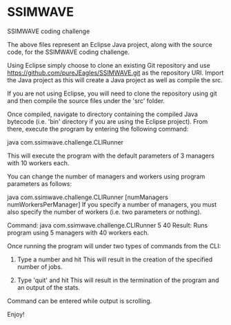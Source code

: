 # SSIMWAVE
SSIMWAVE coding challenge

The above files represent an Eclipse Java project, along with the source code, for the SSIMWAVE coding challenge.

Using Eclipse simply choose to clone an existing Git repository and use https://github.com/pureJEagles/SSIMWAVE.git as the repository URI.
Import the Java project as this will create a Java project as well as compile the src.

If you are not using Eclipse, you will need to clone the repository using git and then compile the source files under the 'src' folder.

Once compiled, navigate to directory containing the compiled Java bytecode (i.e. 'bin' directory if you are using the Eclipse project).
From there, execute the program by entering the following command:

java com.ssimwave.challenge.CLIRunner

This will execute the program with the default parameters of 3 managers with 10 workers each.

You can change the number of managers and workers using program parameters as follows:

java com.ssimwave.challenge.CLIRunner [numManagers numWorkersPerManager]
If you specify a number of managers, you must also specify the number of workers (i.e. two parameters or nothing).
 
Command: java com.ssimwave.challenge.CLIRunner 5 40
Result: Runs program using 5 managers with 40 workers each.

Once running the program will under two types of commands from the CLI:

1.  Type a number and hit <Enter>
    This will result in the creation of the specified number of jobs.
    
2.  Type 'quit' and hit <Enter>
    This will result in the termination of the program and an output of the stats.
    
Command can be entered while output is scrolling.

Enjoy!